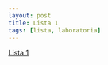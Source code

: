 ```yaml
---
layout: post
title: Lista 1
tags: [lista, laboratoria]
---
```


[Lista 1](https://github.com/datasciencePWR/ProbabilisticMachineLearning/blob/2017/2018-summer/laboratorium/Lista1.MD)